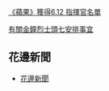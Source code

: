 [《蘋果》獲得6.12 指揮官名單](https://lih.kg/1241290)

[有關金鐘烈士頭七安排事宜](https://lih.kg/1245857)


## 花邊新聞
* [花邊新聞](/有關報導/花邊.md)